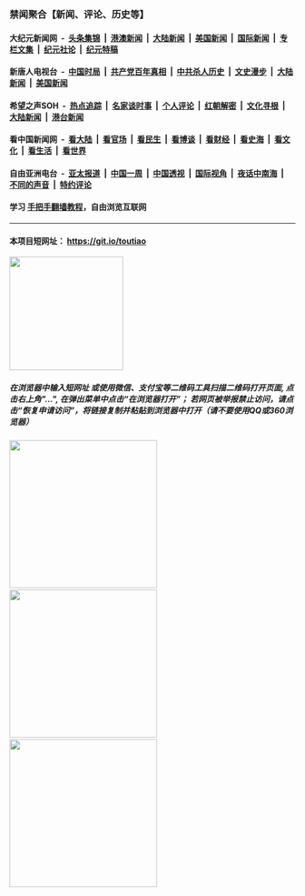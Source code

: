 ### 禁闻聚合【新闻、评论、历史等】

#### 大纪元新闻网 &nbsp;-&nbsp; [头条集锦](indexes/E头条集锦.md?t=03171502) &nbsp;|&nbsp; [港澳新闻](indexes/E港澳新闻.md?t=03171502)  &nbsp;|&nbsp; [大陆新闻](indexes/E大陆新闻.md?t=03171502) &nbsp;|&nbsp; [美国新闻](indexes/E美国新闻.md?t=03171502) &nbsp;|&nbsp; [国际新闻](indexes/E国际新闻.md?t=03171502) &nbsp;|&nbsp; [专栏文集](indexes/E专栏文集.md?t=03171502) &nbsp;|&nbsp; [纪元社论](indexes/E纪元社论.md?t=03171502) &nbsp;|&nbsp; [纪元特稿](indexes/E纪元特稿.md?t=03171502) 

#### 新唐人电视台 &nbsp;-&nbsp; [中国时局](indexes/N中国时局.md?t=03171502) &nbsp;|&nbsp; [共产党百年真相](indexes/N共产党百年真相.md?t=03171502) &nbsp;|&nbsp; [中共杀人历史](indexes/N中共杀人历史.md?t=03171502) &nbsp;|&nbsp; [文史漫步](indexes/N文史漫步.md?t=03171502) &nbsp;|&nbsp; [大陆新闻](indexes/N大陆新闻.md?t=03171502) &nbsp;|&nbsp; [美国新闻](indexes/N美国新闻.md?t=03171502)

#### 希望之声SOH &nbsp;-&nbsp; [热点追踪](indexes/H热点追踪.md?t=03171502) &nbsp;|&nbsp; [名家谈时事](indexes/H名家谈时事.md?t=03171502) &nbsp;|&nbsp; [个人评论](indexes/H个人评论.md?t=03171502)  &nbsp;|&nbsp; [红朝解密](indexes/H红朝解密.md?t=03171502) &nbsp;|&nbsp; [文化寻根](indexes/H文化寻根.md?t=03171502) &nbsp;|&nbsp; [大陆新闻](indexes/H大陆新闻.md?t=03171502) &nbsp;|&nbsp; [港台新闻](indexes/H港台新闻.md?t=03171502)

#### 看中国新闻网 &nbsp;-&nbsp; [看大陆](indexes/S看大陆.md?t=03171502) &nbsp;|&nbsp; [看官场](indexes/S看官场.md?t=03171502) &nbsp;|&nbsp; [看民生](indexes/S看民生.md?t=03171502)  &nbsp;|&nbsp; [看博谈](indexes/S看博谈.md?t=03171502) &nbsp;|&nbsp; [看财经](indexes/S看财经.md?t=03171502) &nbsp;|&nbsp; [看史海](indexes/S看史海.md?t=03171502) &nbsp;|&nbsp; [看文化](indexes/S看文化.md?t=03171502) &nbsp;|&nbsp; [看生活](indexes/S看生活.md?t=03171502) &nbsp;|&nbsp; [看世界](indexes/S看世界.md?t=03171502)

#### 自由亚洲电台 &nbsp;-&nbsp; [亚太报道](indexes/R亚太报道.md?t=03171502) &nbsp;|&nbsp; [中国一周](indexes/R中国一周.md?t=03171502) &nbsp;|&nbsp; [中国透视](indexes/R中国透视.md?t=03171502)  &nbsp;|&nbsp; [国际视角](indexes/R国际视角.md?t=03171502) &nbsp;|&nbsp; [夜话中南海](indexes/R夜话中南海.md?t=03171502) &nbsp;|&nbsp; [不同的声音](indexes/R不同的声音.md?t=03171502) &nbsp;|&nbsp; [特约评论](indexes/R特约评论.md?t=03171502)

#### 学习 [手把手翻墙教程](https://github.com/gfw-breaker/guides/wiki)，自由浏览互联网

----

#### 本项目短网址： https://git.io/toutiao
<img src="https://raw.githubusercontent.com/gfw-breaker/banned-news/master/scripts/img/qr.png" width="200px"/>  

##### 在浏览器中输入短网址 或使用微信、支付宝等二维码工具扫描二维码打开页面, 点击右上角"...", 在弹出菜单中点击“在浏览器打开”； 若网页被举报禁止访问，请点击“恢复申请访问”，将链接复制并粘贴到浏览器中打开（请不要使用QQ或360浏览器）

<img src="https://raw.githubusercontent.com/gfw-breaker/banned-news/master/scripts/img/1.png" width="260px"/> &nbsp; <img src="https://raw.githubusercontent.com/gfw-breaker/banned-news/master/scripts/img/2.png" width="260px"/> &nbsp; <img src="https://raw.githubusercontent.com/gfw-breaker/banned-news/master/scripts/img/3.png" width="260px"/>
